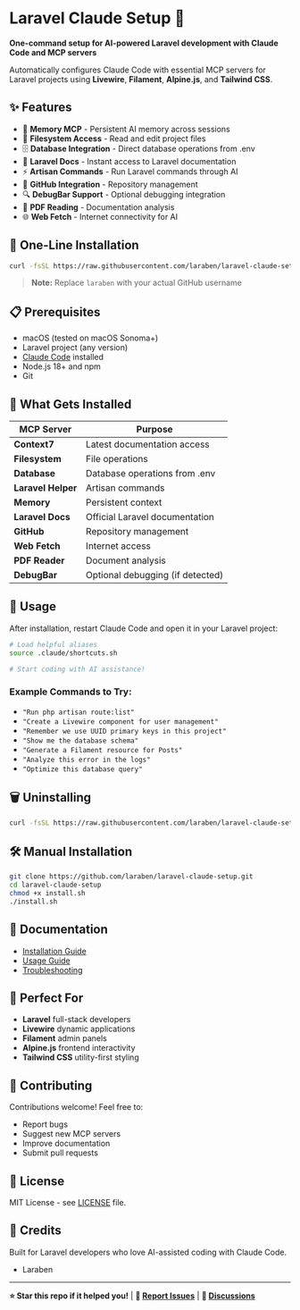 # Laravel Claude Setup 🚀

**One-command setup for AI-powered Laravel development with Claude Code and MCP servers**

Automatically configures Claude Code with essential MCP servers for Laravel projects using **Livewire**, **Filament**, **Alpine.js**, and **Tailwind CSS**.

## ✨ Features

- 🧠 **Memory MCP** - Persistent AI memory across sessions
- 📁 **Filesystem Access** - Read and edit project files  
- 🗄️ **Database Integration** - Direct database operations from .env
- 🎨 **Laravel Docs** - Instant access to Laravel documentation
- ⚡ **Artisan Commands** - Run Laravel commands through AI
- 🐙 **GitHub Integration** - Repository management
- 🔍 **DebugBar Support** - Optional debugging integration
- 📄 **PDF Reading** - Documentation analysis
- 🌐 **Web Fetch** - Internet connectivity for AI

## 🚀 One-Line Installation

```bash
curl -fsSL https://raw.githubusercontent.com/laraben/laravel-claude-setup/main/install.sh | bash
```

> **Note:** Replace `laraben` with your actual GitHub username

## 📋 Prerequisites

- macOS (tested on macOS Sonoma+)
- Laravel project (any version)
- [Claude Code](https://claude.ai/code) installed
- Node.js 18+ and npm
- Git

## 🎯 What Gets Installed

| MCP Server | Purpose |
|------------|---------|
| **Context7** | Latest documentation access |
| **Filesystem** | File operations |
| **Database** | Database operations from .env |
| **Laravel Helper** | Artisan commands |
| **Memory** | Persistent context |
| **Laravel Docs** | Official Laravel documentation |
| **GitHub** | Repository management |
| **Web Fetch** | Internet access |
| **PDF Reader** | Document analysis |
| **DebugBar** | Optional debugging (if detected) |

## 🔧 Usage

After installation, restart Claude Code and open it in your Laravel project:

```bash
# Load helpful aliases
source .claude/shortcuts.sh

# Start coding with AI assistance!
```

### Example Commands to Try:
- `"Run php artisan route:list"`
- `"Create a Livewire component for user management"`
- `"Remember we use UUID primary keys in this project"`
- `"Show me the database schema"`
- `"Generate a Filament resource for Posts"`
- `"Analyze this error in the logs"`
- `"Optimize this database query"`

## 🗑️ Uninstalling

```bash
curl -fsSL https://raw.githubusercontent.com/laraben/laravel-claude-setup/main/uninstall.sh | bash
```

## 🛠️ Manual Installation

```bash
git clone https://github.com/laraben/laravel-claude-setup.git
cd laravel-claude-setup
chmod +x install.sh
./install.sh
```

## 📖 Documentation

- [Installation Guide](docs/installation.md)
- [Usage Guide](docs/usage.md)  
- [Troubleshooting](docs/troubleshooting.md)

## 🎯 Perfect For

- **Laravel** full-stack developers
- **Livewire** dynamic applications
- **Filament** admin panels
- **Alpine.js** frontend interactivity
- **Tailwind CSS** utility-first styling

## 🤝 Contributing

Contributions welcome! Feel free to:
- Report bugs
- Suggest new MCP servers
- Improve documentation
- Submit pull requests

## 📄 License

MIT License - see [LICENSE](LICENSE) file.

## 🙏 Credits

Built for Laravel developers who love AI-assisted coding with Claude Code.
- Laraben

---

**⭐ Star this repo if it helped you!** | **🐛 [Report Issues](https://github.com/laraben/laravel-claude-setup/issues)** | **💬 [Discussions](https://github.com/laraben/laravel-claude-setup/discussions)**